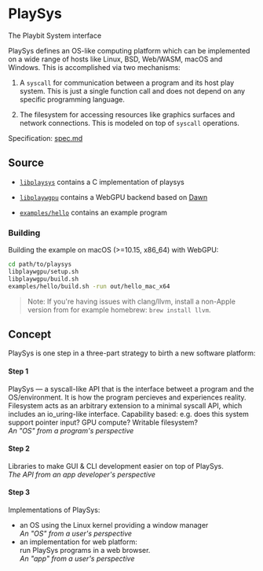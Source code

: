 # PlaySys

The Playbit System interface

PlaySys defines an OS-like computing platform which can be implemented on
a wide range of hosts like Linux, BSD, Web/WASM, macOS and Windows.
This is accomplished via two mechanisms:

1. A `syscall` for communication between a program and its host play system.
   This is just a single function call and does not depend on any specific
   programming language.

2. The filesystem for accessing resources like graphics surfaces and
   network connections. This is modeled on top of `syscall` operations.

Specification: [spec.md](spec.md)


## Source

- [`libplaysys`](libplaysys/) contains a C implementation of playsys

- [`libplaywgpu`](libplaywgpu/) contains a WebGPU backend based on
  [Dawn](https://dawn.googlesource.com/dawn)

- [`examples/hello`](examples/hello/) contains an example program


### Building

Building the example on macOS (>=10.15, x86_64) with WebGPU:

```sh
cd path/to/playsys
libplaywgpu/setup.sh
libplaywgpu/build.sh
examples/hello/build.sh -run out/hello_mac_x64
```

> Note: If you're having issues with clang/llvm, install a non-Apple version
> from for example homebrew: `brew install llvm`.


## Concept

PlaySys is one step in a three-part strategy to birth a new software platform:

#### Step 1
PlaySys — a syscall-like API that is the interface betweet a program and the
OS/environment. It is how the program percieves and experiences reality.
Filesystem acts as an arbitrary extension to a minimal syscall API, which
includes an io_uring-like interface.
Capability based: e.g. does this system support pointer input?
GPU compute? Writable filesystem?<br>
_An "OS" from a program's perspective_<br>

#### Step 2
Libraries to make GUI & CLI development easier on top of PlaySys.<br>
_The API from an app developer's perspective_<br>

#### Step 3
Implementations of PlaySys:
- an OS using the Linux kernel providing a window manager<br>
  _An "OS" from a user's perspective_
- an implementation for web platform:<br>
  run PlaySys programs in a web browser.<br>
  _An "app" from a user's perspective_
